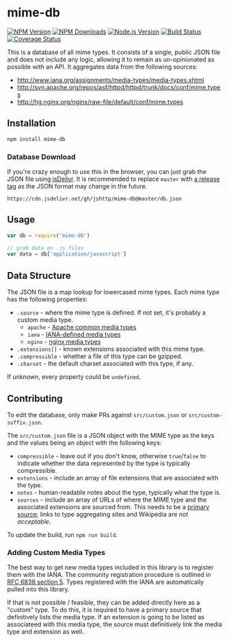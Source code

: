 # mime-db

[![NPM Version][npm-version-image]][npm-url]
[![NPM Downloads][npm-downloads-image]][npm-url]
[![Node.js Version][node-image]][node-url]
[![Build Status][travis-image]][travis-url]
[![Coverage Status][coveralls-image]][coveralls-url]

This is a database of all mime types. It consists of a single, public JSON file and does not include any logic, allowing
it to remain as un-opinionated as possible with an API. It aggregates data from the following sources:

- http://www.iana.org/assignments/media-types/media-types.xhtml
- http://svn.apache.org/repos/asf/httpd/httpd/trunk/docs/conf/mime.types
- http://hg.nginx.org/nginx/raw-file/default/conf/mime.types

## Installation

```bash
npm install mime-db
```

### Database Download

If you're crazy enough to use this in the browser, you can just grab the JSON file
using [jsDelivr](https://www.jsdelivr.com/). It is recommended to replace `master`
with [a release tag](https://github.com/jshttp/mime-db/tags)
as the JSON format may change in the future.

```
https://cdn.jsdelivr.net/gh/jshttp/mime-db@master/db.json
```

## Usage

<!-- eslint-disable no-unused-vars -->

```js
var db = require('mime-db')

// grab data on .js files
var data = db['application/javascript']
```

## Data Structure

The JSON file is a map lookup for lowercased mime types. Each mime type has the following properties:

- `.source` - where the mime type is defined. If not set, it's probably a custom media type.
  - `apache` - [Apache common media types](http://svn.apache.org/repos/asf/httpd/httpd/trunk/docs/conf/mime.types)
  - `iana` - [IANA-defined media types](http://www.iana.org/assignments/media-types/media-types.xhtml)
  - `nginx` - [nginx media types](http://hg.nginx.org/nginx/raw-file/default/conf/mime.types)
- `.extensions[]` - known extensions associated with this mime type.
- `.compressible` - whether a file of this type can be gzipped.
- `.charset` - the default charset associated with this type, if any.

If unknown, every property could be `undefined`.

## Contributing

To edit the database, only make PRs against `src/custom.json` or
`src/custom-suffix.json`.

The `src/custom.json` file is a JSON object with the MIME type as the keys and the values being an object with the
following keys:

- `compressible` - leave out if you don't know, otherwise `true`/`false` to indicate whether the data represented by the
  type is typically compressible.
- `extensions` - include an array of file extensions that are associated with the type.
- `notes` - human-readable notes about the type, typically what the type is.
- `sources` - include an array of URLs of where the MIME type and the associated extensions are sourced from. This needs
  to be a [primary source](https://en.wikipedia.org/wiki/Primary_source); links to type aggregating sites and Wikipedia
  are _not acceptable_.

To update the build, run `npm run build`.

### Adding Custom Media Types

The best way to get new media types included in this library is to register them with the IANA. The community
registration procedure is outlined in
[RFC 6838 section 5](http://tools.ietf.org/html/rfc6838#section-5). Types registered with the IANA are automatically
pulled into this library.

If that is not possible / feasible, they can be added directly here as a
"custom" type. To do this, it is required to have a primary source that definitively lists the media type. If an
extension is going to be listed as associateed with this media type, the source must definitively link the media type
and extension as well.

[coveralls-image]: https://badgen.net/coveralls/c/github/jshttp/mime-db/master

[coveralls-url]: https://coveralls.io/r/jshttp/mime-db?branch=master

[node-image]: https://badgen.net/npm/node/mime-db

[node-url]: https://nodejs.org/en/download

[npm-downloads-image]: https://badgen.net/npm/dm/mime-db

[npm-url]: https://npmjs.org/package/mime-db

[npm-version-image]: https://badgen.net/npm/v/mime-db

[travis-image]: https://badgen.net/travis/jshttp/mime-db/master

[travis-url]: https://travis-ci.org/jshttp/mime-db
